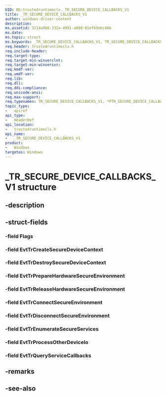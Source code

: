 ```yaml
---
UID: NS:trustedruntimeclx._TR_SECURE_DEVICE_CALLBACKS_V1
title: _TR_SECURE_DEVICE_CALLBACKS_V1
author: windows-driver-content
description: 
ms.assetid: 3214a9b8-332a-4991-a080-01ef69ebc46b
ms.date: 
ms.topic: struct
ms.keywords: _TR_SECURE_DEVICE_CALLBACKS_V1, TR_SECURE_DEVICE_CALLBACKS_V1, *PTR_SECURE_DEVICE_CALLBACKS_V1, TR_SECURE_DEVICE_CALLBACKS, *PTR_SECURE_DEVICE_CALLBACKS
req.header: trustedruntimeclx.h
req.include-header:
req.target-type:
req.target-min-winverclnt:
req.target-min-winversvr:
req.kmdf-ver:
req.umdf-ver:
req.lib:
req.dll:
req.ddi-compliance:
req.unicode-ansi:
req.max-support:
req.typenames: TR_SECURE_DEVICE_CALLBACKS_V1, *PTR_SECURE_DEVICE_CALLBACKS_V1
topic_type: 
-	apiref
api_type: 
-	HeaderDef
api_location: 
-	trustedruntimeclx.h
api_name: 
-	_TR_SECURE_DEVICE_CALLBACKS_V1
product:
-	Windows
targetos: Windows
---
```


# _TR_SECURE_DEVICE_CALLBACKS_V1 structure

## -description


## -struct-fields

### -field Flags
 
### -field EvtTrCreateSecureDeviceContext
 
### -field EvtTrDestroySecureDeviceContext
 
### -field EvtTrPrepareHardwareSecureEnvironment
 
### -field EvtTrReleaseHardwareSecureEnvironment
 
### -field EvtTrConnectSecureEnvironment
 
### -field EvtTrDisconnectSecureEnvironment
 
### -field EvtTrEnumerateSecureServices
 
### -field EvtTrProcessOtherDeviceIo
 
### -field EvtTrQueryServiceCallbacks
 

## -remarks

## -see-also
